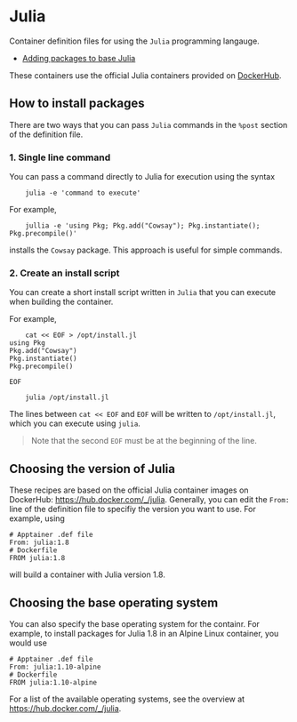<!--
   Copyright 2024, Center for High Throughput Computing, University of Wisconsin - Madison

   Licensed under the Apache License, Version 2.0 (the "License");
   you may not use this file except in compliance with the License.
   You may obtain a copy of the License at

       http://www.apache.org/licenses/LICENSE-2.0

   Unless required by applicable law or agreed to in writing, software
   distributed under the License is distributed on an "AS IS" BASIS,
   WITHOUT WARRANTIES OR CONDITIONS OF ANY KIND, either express or implied.
   See the License for the specific language governing permissions and
   limitations under the License.
-->

# Julia

Container definition files for using the `Julia` programming langauge.

- [Adding packages to base Julia](base-julia)

These containers use the official Julia containers provided on [DockerHub](https://hub.docker.com/_/julia).

## How to install packages

There are two ways that you can pass `Julia` commands in the `%post` section of the definition file.

### 1. Single line command

You can pass a command directly to Julia for execution using the syntax

```
    julia -e 'command to execute'
```

For example, 

```
    jullia -e 'using Pkg; Pkg.add("Cowsay"); Pkg.instantiate(); Pkg.precompile()'
```

installs the `Cowsay` package.
This approach is useful for simple commands.

### 2. Create an install script

You can create a short install script written in `Julia` that you can execute when building the container.

For example,

```
    cat << EOF > /opt/install.jl
using Pkg
Pkg.add("Cowsay")
Pkg.instantiate()
Pkg.precompile()

EOF

    julia /opt/install.jl
```

The lines between `cat << EOF` and `EOF` will be written to `/opt/install.jl`, which you can execute using `julia`.

> Note that the second `EOF` must be at the beginning of the line.

## Choosing the version of Julia

These recipes are based on the official Julia container images on DockerHub: https://hub.docker.com/_/julia.
Generally, you can edit the `From:` line of the definition file to specifiy the version you want to use.
For example, using

```
# Apptainer .def file
From: julia:1.8
# Dockerfile
FROM julia:1.8
```

will build a container with Julia version 1.8.

## Choosing the base operating system

You can also specify the base operating system for the containr.
For example, to install packages for Julia 1.8 in an Alpine Linux container, you would use

```
# Apptainer .def file
From: julia:1.10-alpine
# Dockerfile
FROM julia:1.10-alpine
```

For a list of the available operating systems, see the overview at https://hub.docker.com/_/julia. 